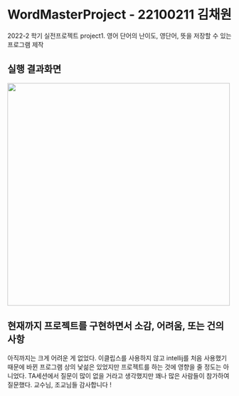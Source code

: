 # WordMasterProject - 22100211 김채원
2022-2 학기 실전프로젝트 project1.
영어 단어의 난이도, 영단어, 뜻을 저장할 수 있는 프로그램 제작

## 실행 결과화면
<img src = 'https://user-images.githubusercontent.com/103620174/188654488-81dd530b-9c28-488b-88f7-444b3aa22e69.png' width = '500'>


## 현재까지 프로젝트를 구현하면서 소감, 어려움, 또는 건의사항
 아직까지는 크게 어려운 게 없었다.
 이클립스를 사용하지 않고 intellij를 처음 사용했기 때문에 바뀐 프로그램 상의 낯섦은 있었지만 프로젝트를 하는 것에 영향을 줄 정도는 아니었다.
 TA세션에서 질문이 많이 없을 거라고 생각했지만 꽤나 많은 사람들이 참가하여 질문했다.
 교수님, 조교님들 감사합니다 !
